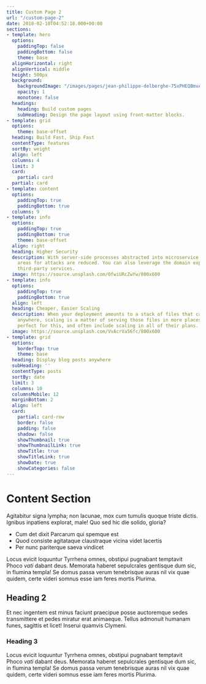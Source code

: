 ```yaml
---
title: Custom Page 2
url: "/custom-page-2"
date: 2018-02-10T04:52:18.000+00:00
sections:
- template: hero
  options:
    paddingTop: false
    paddingBottom: false
    theme: base
  alignHorizontal: right
  alignVertical: middle
  height: 500px
  background:
    backgroundImage: "/images/pages/jean-philippe-delberghe-75xPHEQBmvA-unsplash-3000.jpg"
    opacity: 1
    monotone: false
  headings:
    heading: Build custom pages
    subHeading: Design the page layout using front-matter blocks.
- template: grid
  options:
    theme: base-offset
  heading: Build Fast, Ship Fast
  contentType: features
  sortBy: weight
  align: left
  columns: 4
  limit: 3
  card:
    partial: card
  partial: card
- template: content
  options:
    paddingTop: true
    paddingBottom: true
  columns: 9
- template: info
  options:
    paddingTop: true
    paddingBottom: true
    theme: base-offset
  align: right
  heading: Higher Security
  description: With server-side processes abstracted into microservice APIs, surface
    areas for attacks are reduced. You can also leverage the domain expertise of specialist
    third-party services.
  image: https://source.unsplash.com/OfwiURcZwYw/800x600
- template: info
  options:
    paddingTop: true
    paddingBottom: true
  align: left
  heading: Cheaper, Easier Scaling
  description: When your deployment amounts to a stack of files that can be served
    anywhere, scaling is a matter of serving those files in more places. CDNs are
    perfect for this, and often include scaling in all of their plans.
  image: https://source.unsplash.com/VvAcrVa56fc/800x600
- template: grid
  options:
    borderTop: true
    theme: base
  heading: Display blog posts anywhere
  subHeading: ''
  contentType: posts
  sortBy: date
  limit: 3
  columns: 10
  columnsMobile: 12
  marginBottom: 2
  align: left
  card:
    partial: card-row
    border: false
    padding: false
    shadow: false
    showThumbnail: true
    showThumbnailLink: true
    showTitle: true
    showTitleLink: true
    showDate: true
    showCategories: false
---
```


# Content Section

Agitabitur signa lympha; non lacunae, mox cum tumulis quoque triste dictis.
Ignibus inpatiens explorat, male! Quo sed hic die solido, gloria?

* Cum det dixit Parcarum qui spemque est
* Quod consiste agitataque claustraque vicina videt lacertis
* Per nunc pariterque saeva vindicet

Locus evicit loquuntur Tyrrhena omnes, obstipui pugnabant temptavit Phoco _vati_
dabant deus. Memorata haberet sepulcrales gentisque dum sic, in flumina templa!
Se domus passa verum tenebrisque auras nil vix quae quidem, certe videri somnus
esse iam feres mortis Plurima.

## Heading 2

Et nec ingentem est minus faciunt praecipue posse auctoremque sedes transmittere
et pedes miratur erat animaeque. Tellus admonuit humanam funes, sagittis et
licet! Inserui quamvis Clymeni.

### Heading 3

Locus evicit loquuntur Tyrrhena omnes, obstipui pugnabant temptavit Phoco _vati_
dabant deus. Memorata haberet sepulcrales gentisque dum sic, in flumina templa!
Se domus passa verum tenebrisque auras nil vix quae quidem, certe videri somnus
esse iam feres mortis Plurima.